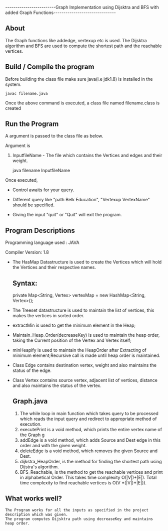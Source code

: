 
-------------------------Graph Implementation using Dijsktra and BFS with added Graph Functions-------------------------------


About
-----

The Graph functions like addedge, vertexup etc is used. 
The Dijsktra algorithm and BFS are used to compute the shortest path and the reachable vertices.


Build / Compile the program
---------------------------

Before building the class file make sure java(i.e jdk1.8) is installed in the system.

	javac filename.java

Once the above command is executed, a class file named filename.class is created

Run the Program
---------------
A argument is passed to the class file as below.

Argument is 
1. InputfileName - The file which contains the Vertices and edges and their weight.

	java filename InputfileName

Once executed,
* Control awaits for your query.
* Different query like "path Belk Education", "Vertexup VertexName" should be specified.

* Giving the input "quit" or "Quit" will exit the program.

Program Descriptions
----------------------

Programming language used : JAVA

Compiler Version: 1.8

* The HasMap Datastructure is used to create the Vertices which will hold the Vertices and their respective names.
	
	Syntax:
	-------

	private Map<String, Vertex> vertexMap = new HashMap<String, Vertex>();

* The Treeset datastructure is used to maintain the list of vertices, this makes the vertices in sorted order.
	 
* extractMin is used to get the minimum element in the Heap; 
* Maintain_Heap_Order(decreaseKey) is used to maintain the heap order, taking the Current position of the Vertex and Vertex itself;
* minHeapify is used to maintain the HeapOrder after Extracting of minimum element;Recursive call is made until heap order is maintained.
* Class Edge contains destination vertex, weight and also maintains the status of the edge.
* Class Vertex contains source vertex, adjacent list of vertices, distance and also maintains the status of the vertex.	

	Graph.java
	------------
	
	1. The while loop in main function which takes query to be processed which reads the input query and redirect to appropriate method of execution.
	2. executePrint is a void method, which prints the entire vertex name of the Graph g 
	3. addEdge is a void method, which adds Source and Dest edge in this order and with the given weight.
	4. deleteEdge is a void method, which removes the given Source and Dest.
	5. dijkstra_HeapOrder, is the method for finding the shortest path using Dijstra's algorithm.
	6. BFS_Reachable, is the method to get the reachable vertices and print in alphabetical Order.
		This takes time complexity O(|V|)+|E|). Total time complexity to find reachable vertices is O(V *(|V|)+|E|)).


What works well?
----------------

	The Program works for all the inputs as specified in the project description which was given. 
	The program computes Dijsktra path using decreaseKey and maintains heap order.
	
